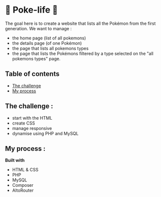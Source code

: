 # 🐉 Poke-life 🐉

The goal here is to create a website that lists all the Pokémon from the first generation. 
We want to manage : 
- the home page (list of all pokemons)
- the details page (of one Pokémon) 
- the page that lists all pokemons types
- the page that lists the Pokémons filtered by a type selected on the "all pokemons types" page.

## Table of contents

- [The challenge](#the-challenge)
- [My process](#my-process)

## The challenge : 

- start with the HTML
- create CSS
- manage responsive 
- dynamise using PHP and MySQL

## My process :

<strong>Built with </strong>
- HTML & CSS
- PHP
- MySQL
- Composer
- AltoRouter



